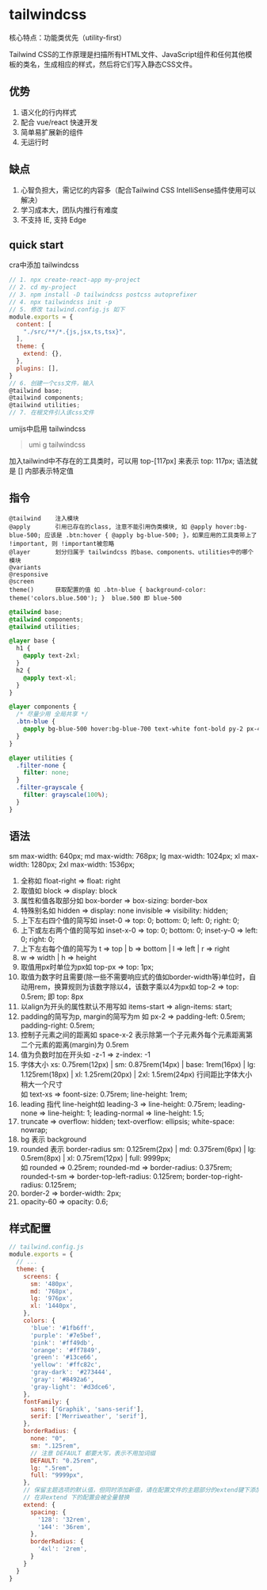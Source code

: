 # tailwindcss

核心特点：功能类优先（utility-first）

Tailwind CSS的工作原理是扫描所有HTML文件、JavaScript组件和任何其他模板的类名，生成相应的样式，然后将它们写入静态CSS文件。

## 优势

1. 语义化的行内样式
2. 配合 vue/react 快速开发
3. 简单易扩展新的组件
4. 无运行时

## 缺点

1. 心智负担大，需记忆的内容多（配合Tailwind CSS IntelliSense插件使用可以解决）
2. 学习成本大，团队内推行有难度
3. 不支持 IE, 支持 Edge

## quick start

cra中添加 tailwindcss
``` js
// 1. npx create-react-app my-project
// 2. cd my-project
// 3. npm install -D tailwindcss postcss autoprefixer
// 4. npx tailwindcss init -p
// 5. 修改 tailwind.config.js 如下
module.exports = {
  content: [
    "./src/**/*.{js,jsx,ts,tsx}",
  ],
  theme: {
    extend: {},
  },
  plugins: [],
}
// 6. 创建一个css文件，输入
@tailwind base;
@tailwind components;
@tailwind utilities;
// 7. 在根文件引入该css文件
```

umijs中启用 tailwindcss
> umi g tailwindcss

加入tailwind中不存在的工具类时，可以用 top-[117px] 来表示 top: 117px; 语法就是 [] 内部表示特定值

## 指令

```
@tailwind    注入模块
@apply       引用已存在的class, 注意不能引用伪类模块, 如 @apply hover:bg-blue-500; 应该是 .btn:hover { @apply bg-blue-500; }，如果应用的工具类带上了 !important, 则 !important被忽略
@layer       划分归属于 tailwindcss 的base、components、utilities中的哪个模块
@variants
@responsive
@screen
theme()      获取配置的值 如 .btn-blue { background-color: theme('colors.blue.500'); }  blue.500 即 blue-500
```

``` css
@tailwind base;
@tailwind components;
@tailwind utilities;

@layer base {
  h1 {
    @apply text-2xl;
  }
  h2 {
    @apply text-xl;
  }
}

@layer components {
  /* 尽量少用 全局共享 */
  .btn-blue {
    @apply bg-blue-500 hover:bg-blue-700 text-white font-bold py-2 px-4 rounded;
  }
}

@layer utilities {
  .filter-none {
    filter: none;
  }
  .filter-grayscale {
    filter: grayscale(100%);
  }
}
```

## 语法

sm   max-width: 640px;
md   max-width: 768px;
lg   max-width: 1024px;
xl   max-width: 1280px;
2xl  max-width: 1536px;

1. 全称如 float-right => float: right
2. 取值如 block => display: block
3. 属性和值各取部分如 box-border => box-sizing: border-box
4. 特殊别名如 hidden => display: none  invisible => visibility: hidden;
5. 上下左右四个值的简写如 inset-0 => top: 0; bottom: 0; left: 0; right: 0;
6. 上下或左右两个值的简写如 inset-x-0 => top: 0; bottom: 0;     inset-y-0 => left: 0; right: 0;
7. 上下左右每个值的简写为 t => top | b => bottom | l => left | r => right
8. w => width | h => height
8. 取值用px时单位为px如 top-px => top: 1px; 
9. 取值为数字时且需要(除一些不需要响应式的值如border-width等)单位时，自动用rem，换算规则为该数字除以4，该数字乘以4为px如 top-2 => top: 0.5rem; 即 top: 8px
10. 以align为开头的属性默认不用写如 items-start => align-items: start;
11. padding的简写为p, margin的简写为m 如 px-2 => padding-left: 0.5rem; padding-right: 0.5rem;
12. 控制子元素之间的距离如 space-x-2 表示除第一个子元素外每个元素距离第二个元素的距离(margin)为 0.5rem
13. 值为负数时加在开头如 -z-1 => z-index: -1
14. 字体大小 xs: 0.75rem(12px) | sm: 0.875rem(14px) | base: 1rem(16px) | lg: 1.125rem(18px) | xl: 1.25rem(20px) | 2xl: 1.5rem(24px) 行间距比字体大小稍大一个尺寸  
如 text-xs => foont-size: 0.75rem; line-height: 1rem;
15. leading 指代 line-height如 leading-3 => line-height: 0.75rem; leading-none => line-height: 1; leading-normal => line-height: 1.5;
16. truncate => overflow: hidden; text-overflow: ellipsis; white-space: nowrap;
17. bg 表示 background
18. rounded 表示 border-radius  sm: 0.125rem(2px) | md: 0.375rem(6px) | lg: 0.5rem(8px) | xl: 0.75rem(12px) | full: 9999px;  
如 rounded => 0.25rem; rounded-md => border-radius: 0.375rem;  rounded-t-sm => border-top-left-radius: 0.125rem; border-top-right-radius: 0.125rem;
19. border-2 => border-width: 2px;
20. opacity-60 => opacity: 0.6;


## 样式配置

``` js 
// tailwind.config.js
module.exports = {
  // ...
  theme: {
    screens: {
      sm: '480px',
      md: '768px',
      lg: '976px',
      xl: '1440px',
    },
    colors: {
      'blue': '#1fb6ff',
      'purple': '#7e5bef',
      'pink': '#ff49db',
      'orange': '#ff7849',
      'green': '#13ce66',
      'yellow': '#ffc82c',
      'gray-dark': '#273444',
      'gray': '#8492a6',
      'gray-light': '#d3dce6',
    },
    fontFamily: {
      sans: ['Graphik', 'sans-serif'],
      serif: ['Merriweather', 'serif'],
    },
    borderRadius: {
      none: "0",
      sm: ".125rem",
      // 注意 DEFAULT 都要大写，表示不用加词缀
      DEFAULT: "0.25rem",
      lg: ".5rem",
      full: "9999px",
    },
    // 保留主题选项的默认值，但同时添加新值，请在配置文件的主题部分的extend键下添加扩展
    // 在非extend 下的配置会被全量替换
    extend: {
      spacing: {
        '128': '32rem',
        '144': '36rem',
      },
      borderRadius: {
        '4xl': '2rem',
      }
    }
  }
}
```